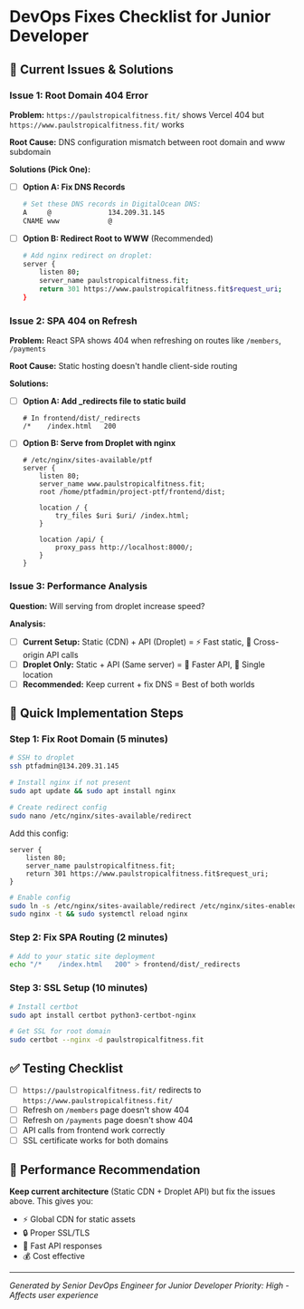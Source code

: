 # DevOps Fixes Checklist for Junior Developer

## 🚨 Current Issues & Solutions

### Issue 1: Root Domain 404 Error
**Problem:** `https://paulstropicalfitness.fit/` shows Vercel 404 but `https://www.paulstropicalfitness.fit/` works

**Root Cause:** DNS configuration mismatch between root domain and www subdomain

**Solutions (Pick One):**
- [ ] **Option A: Fix DNS Records**
  ```bash
  # Set these DNS records in DigitalOcean DNS:
  A     @              134.209.31.145
  CNAME www            @
  ```

- [ ] **Option B: Redirect Root to WWW** (Recommended)
  ```bash
  # Add nginx redirect on droplet:
  server {
      listen 80;
      server_name paulstropicalfitness.fit;
      return 301 https://www.paulstropicalfitness.fit$request_uri;
  }
  ```

### Issue 2: SPA 404 on Refresh
**Problem:** React SPA shows 404 when refreshing on routes like `/members`, `/payments`

**Root Cause:** Static hosting doesn't handle client-side routing

**Solutions:**
- [ ] **Option A: Add _redirects file to static build**
  ```
  # In frontend/dist/_redirects
  /*    /index.html   200
  ```

- [ ] **Option B: Serve from Droplet with nginx**
  ```nginx
  # /etc/nginx/sites-available/ptf
  server {
      listen 80;
      server_name www.paulstropicalfitness.fit;
      root /home/ptfadmin/project-ptf/frontend/dist;
      
      location / {
          try_files $uri $uri/ /index.html;
      }
      
      location /api/ {
          proxy_pass http://localhost:8000/;
      }
  }
  ```

### Issue 3: Performance Analysis
**Question:** Will serving from droplet increase speed?

**Analysis:**
- [ ] **Current Setup:** Static (CDN) + API (Droplet) = ⚡ Fast static, 🐌 Cross-origin API calls
- [ ] **Droplet Only:** Static + API (Same server) = 🚀 Faster API, 📍 Single location
- [ ] **Recommended:** Keep current + fix DNS = Best of both worlds

## 🔧 Quick Implementation Steps

### Step 1: Fix Root Domain (5 minutes)
```bash
# SSH to droplet
ssh ptfadmin@134.209.31.145

# Install nginx if not present
sudo apt update && sudo apt install nginx

# Create redirect config
sudo nano /etc/nginx/sites-available/redirect
```

Add this config:
```nginx
server {
    listen 80;
    server_name paulstropicalfitness.fit;
    return 301 https://www.paulstropicalfitness.fit$request_uri;
}
```

```bash
# Enable config
sudo ln -s /etc/nginx/sites-available/redirect /etc/nginx/sites-enabled/
sudo nginx -t && sudo systemctl reload nginx
```

### Step 2: Fix SPA Routing (2 minutes)
```bash
# Add to your static site deployment
echo "/*    /index.html   200" > frontend/dist/_redirects
```

### Step 3: SSL Setup (10 minutes)
```bash
# Install certbot
sudo apt install certbot python3-certbot-nginx

# Get SSL for root domain
sudo certbot --nginx -d paulstropicalfitness.fit
```

## ✅ Testing Checklist
- [ ] `https://paulstropicalfitness.fit/` redirects to `https://www.paulstropicalfitness.fit/`
- [ ] Refresh on `/members` page doesn't show 404
- [ ] Refresh on `/payments` page doesn't show 404
- [ ] API calls from frontend work correctly
- [ ] SSL certificate works for both domains

## 🎯 Performance Recommendation
**Keep current architecture** (Static CDN + Droplet API) but fix the issues above. This gives you:
- ⚡ Global CDN for static assets
- 🔒 Proper SSL/TLS
- 🚀 Fast API responses
- 💰 Cost effective

---
*Generated by Senior DevOps Engineer for Junior Developer*
*Priority: High - Affects user experience*